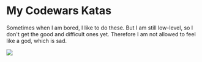 # My Codewars Katas

Sometimes when I am bored, I like to do these.
But I am still low-level, so I don't get the good and difficult ones yet.
Therefore I am not allowed to feel like a god, which is sad.

![](https://media3.giphy.com/media/3ohhwtQGinneVw1FLy/giphy.gif)
